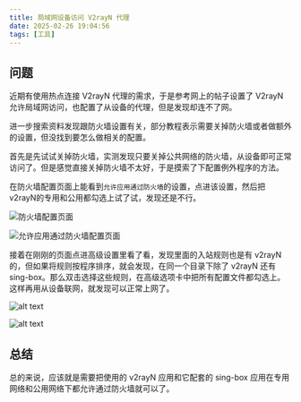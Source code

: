 ```yaml
---
title: 局域网设备访问 V2rayN 代理
date: 2025-02-26 19:04:56
tags: [工具]
---
```


## 问题

近期有使用热点连接 V2rayN 代理的需求，于是参考网上的帖子设置了 V2rayN 允许局域网访问，也配置了从设备的代理，但是发现却连不了网。

进一步搜索资料发现跟防火墙设置有关，部分教程表示需要关掉防火墙或者做额外的设置，但没找到要怎么做相关的配置。

首先是先试试关掉防火墙，实测发现只要关掉公共网络的防火墙，从设备即可正常访问了。但是感觉直接关掉防火墙不太好，于是摸索了下配置例外程序的方法。

在防火墙配置页面上能看到`允许应用通过防火墙`的设置，点进该设置，然后把 v2rayN的专用和公用都勾选上试了试，发现还是不行。

![防火墙配置页面](image-0.png)

![允许应用通过防火墙配置页面](image.png)

接着在刚刚的页面点进高级设置里看了看，发现里面的入站规则也是有 v2rayN 的，但如果将规则按程序排序，就会发现，在同一个目录下除了 v2rayN 还有 sing-box。那么双击选择这些规则，在高级选项卡中把所有配置文件都勾选上。这样再用从设备联网，就发现可以正常上网了。

![alt text](image-1.png)

![alt text](image-2.png)

## 总结

总的来说，应该就是需要把使用的 v2rayN 应用和它配套的 sing-box 应用在专用网络和公用网络下都允许通过防火墙就可以了。